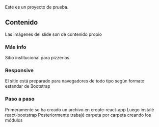Este es un proyecto de prueba.

## Contenido

Las imágenes del slide son de contenido propio

### Más info

Sitio institucional para pizzerías.

### Responsive

El sitio está preparado para navegadores de todo tipo según formato estandar de Bootstrap

### Paso a paso

Primeramente se ha creado un archivo en create-react-app
Luego instalé react-bootstrap
Posteriormente trabajé carpeta por carpeta creando los módulos

